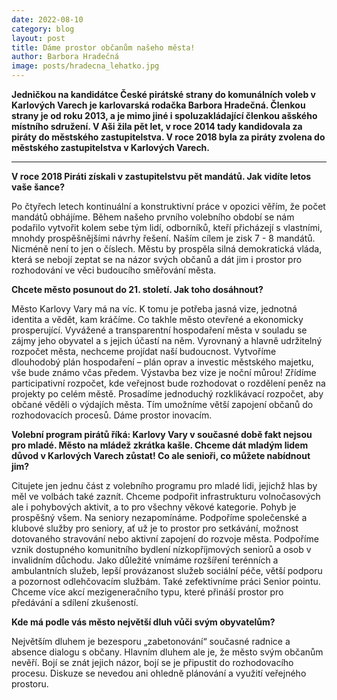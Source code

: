 ```yaml
---
date: 2022-08-10
category: blog
layout: post
title: Dáme prostor občanům našeho města!
author: Barbora Hradečná
image: posts/hradecna_lehatko.jpg
---
```

**Jedničkou na kandidátce České pirátské strany do komunálních voleb v Karlových Varech je karlovarská rodačka Barbora Hradečná. Členkou strany je od roku 2013, a je mimo jiné i spoluzakládající členkou ašského místního sdružení. V Aši žila pět let, v roce 2014 tady kandidovala za piráty do městského zastupitelstva. V roce 2018 byla za piráty zvolena do městského zastupitelstva v Karlových Varech.**

---
**V roce 2018 Piráti získali v zastupitelstvu pět mandátů. Jak vidíte letos vaše šance?**

Po čtyřech letech kontinuální a konstruktivní práce v opozici věřím, že počet mandátů obhájíme. Během našeho prvního volebního období se nám podařilo vytvořit kolem sebe tým lidí, odborníků, kteří přicházejí s vlastními, mnohdy prospěšnějšími návrhy řešení. Naším cílem je zisk 7 - 8 mandátů. Nicméně není to jen o číslech. Městu by prospěla silná demokratická vláda, která se nebojí zeptat se na názor svých občanů a dát jim i prostor pro rozhodování ve věci budoucího směřování města.

**Chcete město posunout do 21. století. Jak toho dosáhnout?**

Město Karlovy Vary má na víc. K tomu je potřeba jasná vize, jednotná identita a vědět, kam kráčíme. Co takhle město otevřené a ekonomicky prosperující. Vyvážené a transparentní hospodaření města v souladu se zájmy jeho obyvatel a s jejich účastí na něm. Vyrovnaný a hlavně udržitelný rozpočet města, nechceme projídat naší budoucnost. Vytvoříme dlouhodobý plán hospodaření – plán oprav a investic městského majetku, vše bude známo včas předem. Výstavba bez vize je noční můrou! Zřídíme participativní rozpočet, kde veřejnost bude rozhodovat o rozdělení peněz na projekty po celém městě. Prosadíme jednoduchý rozklikávací rozpočet, aby občané věděli o výdajích města. Tím umožníme větší zapojení občanů do rozhodovacích procesů. Dáme prostor inovacím.

**Volební program pirátů říká: Karlovy Vary v současné době fakt nejsou pro mladé. Město na mládež zkrátka kašle. Chceme dát mladým lidem důvod v Karlových Varech zůstat! Co ale senioři, co můžete nabídnout jim?**

Citujete jen jednu část z volebního programu pro mladé lidi, jejichž hlas by měl ve volbách také zaznít. Chceme podpořit infrastrukturu volnočasových ale i pohybových aktivit, a to pro všechny věkové kategorie. Pohyb je prospěšný všem. Na seniory nezapomínáme. Podpoříme společenské a klubové služby pro seniory, ať už je to prostor pro setkávání, možnost dotovaného stravování nebo aktivní zapojení do rozvoje města. Podpoříme vznik dostupného komunitního bydlení nízkopříjmových seniorů a osob v invalidním důchodu. Jako důležité vnímáme rozšíření terénních a ambulantních služeb, lepší provázanost služeb sociální péče, větší podporu a pozornost odlehčovacím službám. Také zefektivníme práci Senior pointu. Chceme více akcí mezigeneračního typu, které přináší prostor pro předávání a sdílení zkušeností.

**Kde má podle vás město největší dluh vůči svým obyvatelům?**

Největším dluhem je bezesporu „zabetonování“ současné radnice a absence dialogu s občany. Hlavním dluhem ale je, že město svým občanům nevěří. Bojí se znát jejich názor, bojí se je připustit do rozhodovacího procesu. Diskuze se nevedou ani ohledně plánování a využití veřejného prostoru.
